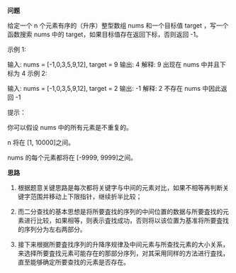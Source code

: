 **问题**

给定一个 n 个元素有序的（升序）整型数组 nums 和一个目标值 target  ，写一个函数搜索 nums 中的 target，如果目标值存在返回下标，否则返回 -1。


示例 1:

输入: nums = [-1,0,3,5,9,12], target = 9
输出: 4
解释: 9 出现在 nums 中并且下标为 4
示例 2:

输入: nums = [-1,0,3,5,9,12], target = 2
输出: -1
解释: 2 不存在 nums 中因此返回 -1
 

提示：

你可以假设 nums 中的所有元素是不重复的。

n 将在 [1, 10000]之间。

nums 的每个元素都将在 [-9999, 9999]之间。


**思路**

1. 根据题意关键思路是每次都将关键字与中间的元素对比，如果不相等再判断关键字范围并移动上下限指针，继续折半比较；
2. 而二分查找的基本思想是将所要査找的序列的中间位置的数据与所要査找的元素进行比较，如果相等，则表示査找成功，否则将以该位置为基准将所要査找的序列分为左右两部分。

3. 接下来根据所要査找序列的升降序规律及中间元素与所查找元素的大小关系，来选择所要査找元素可能存在的那部分序列，对其采用同样的方法进行査找，直至能够确定所要查找的元素是否存在。
